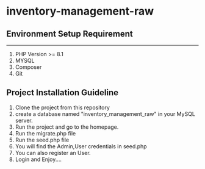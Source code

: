 # inventory-management-raw

## Environment Setup Requirement
-----------------------------------
1. PHP Version >= 8.1
2. MYSQL
3. Composer
5. Git

Project Installation Guideline
-------------------------------
1. Clone the project from this repository
2. create a database named "inventory_management_raw" in your MySQL server.
3. Run the project and go to the homepage.
4. Run the migrate.php file
5. Run the seed.php file
6. You will find the Admin,User credentials in seed.php
7. You can also register an User.
14. Login and Enjoy....
